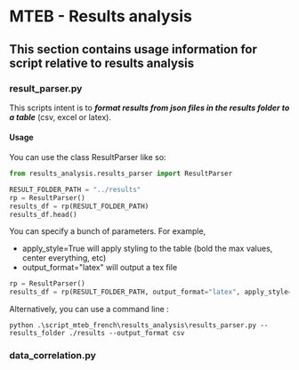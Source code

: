 # MTEB - Results analysis

## This section contains usage information for script relative to results analysis

### result_parser.py

This scripts intent is to ***format results from json files in the results folder to a table*** (csv, excel or latex).

#### Usage

You can use the class ResultParser like so:

```py
from results_analysis.results_parser import ResultParser

RESULT_FOLDER_PATH = "../results"
rp = ResultParser()
results_df = rp(RESULT_FOLDER_PATH)
results_df.head()
```

You can specify a bunch of parameters. For example,
- apply_style=True will apply styling to the table (bold the max values, center everything, etc)
- output_format="latex" will output a tex file

```py
rp = ResultParser()
results_df = rp(RESULT_FOLDER_PATH, output_format="latex", apply_style=True)
```

Alternatively, you can use a command line :
```
python .\script_mteb_french\results_analysis\results_parser.py --results_folder ./results --output_format csv
```


### data_correlation.py
